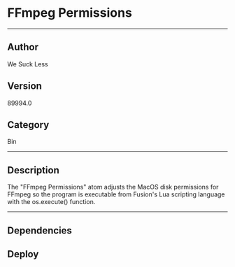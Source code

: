 # FFmpeg Permissions
___

## Author
We Suck Less

## Version
89994.0

## Category
Bin

___

## Description
<p>The "FFmpeg Permissions" atom adjusts the MacOS disk permissions for FFmpeg so the program is executable from Fusion's Lua scripting language with the os.execute() function.</p>

___

## Dependencies

## Deploy

